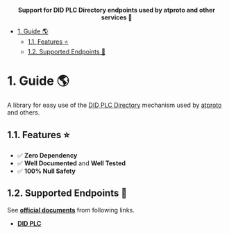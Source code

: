 <p align="center">
  <b>Support for DID PLC Directory endpoints used by atproto and other services 🦋</b>
</p>

<!-- TOC -->

- [1. Guide 🌎](#1-guide-)
  - [1.1. Features ⭐](#11-features-)
  - [1.2. Supported Endpoints 👀](#12-supported-endpoints-)

<!-- /TOC -->

# 1. Guide 🌎

A library for easy use of the [DID PLC Directory](https://web.plc.directory) mechanism used by [atproto](https://atproto.com) and others.

## 1.1. Features ⭐

- ✅ **Zero Dependency**
- ✅ **Well Documented** and **Well Tested**
- ✅ **100% Null Safety**

## 1.2. Supported Endpoints 👀

See **[official documents](https://atprotodart.com/docs/supported_api)** from following links.

- **[DID PLC](https://atprotodart.com/docs/supported_api#did-plc)**
